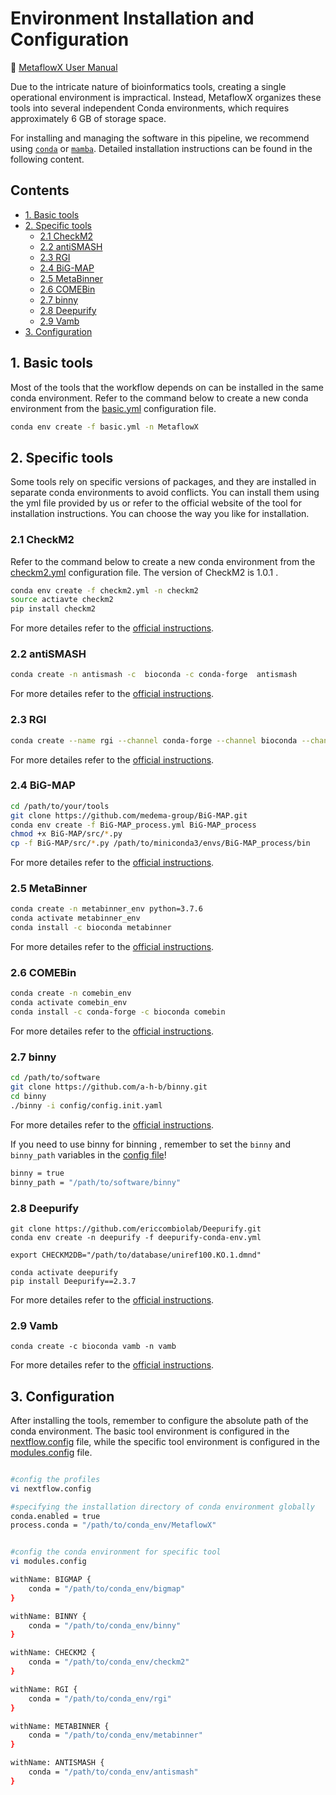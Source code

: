 # Environment Installation and Configuration

🚀 [MetaflowX User Manual](../README.md)

Due to the intricate nature of bioinformatics tools, creating a single operational environment is impractical. Instead, MetaflowX organizes these tools into several independent Conda environments, which requires approximately 6 GB of storage space.

For installing and managing the software in this pipeline, we recommend using [`conda`](https://conda.io/miniconda.html) or [`mamba`](https://github.com/mamba-org/mamba). Detailed installation instructions can be found in the following content.


## Contents
- [1. Basic tools](#1-basic-tools)
- [2. Specific tools](#2-specific-tools)
    - [2.1 CheckM2](#21-checkm2)
    - [2.2 antiSMASH](#22-antismash)
    - [2.3 RGI](#23-rgi)
    - [2.4 BiG-MAP](#24-big-map)
    - [2.5 MetaBinner](#25-metabinner)
    - [2.6 COMEBin](#26-comebin)
    - [2.7 binny](#27-binny)
    - [2.8 Deepurify](#28-deepurify)
    - [2.9 Vamb](#29-vamb)
- [3. Configuration](#3-configuration)

## 1. Basic tools

Most of the tools that the workflow depends on can be installed in the same conda environment. Refer to the command below to create a new conda environment from the [basic.yml](environment/basic.yml) configuration file.

``` bash
conda env create -f basic.yml -n MetaflowX
```

## 2. Specific tools

Some tools rely on specific versions of packages, and they are installed in separate conda environments to avoid conflicts. You can install them using the yml file provided by us or refer to the official website of the tool for installation instructions. You can choose the way you like for installation.

### 2.1 CheckM2

Refer to the command below to create a new conda environment from the [checkm2.yml](environment/checkm2.yml) configuration file. The version of CheckM2 is 1.0.1 .

``` bash
conda env create -f checkm2.yml -n checkm2
source actiavte checkm2
pip install checkm2
```

For more detailes refer to the [official instructions](https://github.com/chklovski/CheckM2#installation).


### 2.2 antiSMASH

``` bash
conda create -n antismash -c  bioconda -c conda-forge  antismash
```

For more detailes refer to the [official instructions](https://docs.antismash.secondarymetabolites.org/install/).


### 2.3 RGI

``` bash
conda create --name rgi --channel conda-forge --channel bioconda --channel defaults rgi
```

For more detailes refer to the [official instructions](https://github.com/arpcard/rgi#installation).


### 2.4 BiG-MAP
 
``` bash
cd /path/to/your/tools
git clone https://github.com/medema-group/BiG-MAP.git
conda env create -f BiG-MAP_process.yml BiG-MAP_process
chmod +x BiG-MAP/src/*.py
cp -f BiG-MAP/src/*.py /path/to/miniconda3/envs/BiG-MAP_process/bin
```

For more detailes refer to the [official instructions](https://github.com/medema-group/BiG-MAP#installation).


### 2.5 MetaBinner

```bash
conda create -n metabinner_env python=3.7.6
conda activate metabinner_env
conda install -c bioconda metabinner
```

For more detailes refer to the [official instructions](https://github.com/ziyewang/MetaBinner).


### 2.6 COMEBin

``` bash
conda create -n comebin_env
conda activate comebin_env
conda install -c conda-forge -c bioconda comebin
```

For more detailes refer to the [official instructions](https://github.com/ziyewang/COMEBin).


### 2.7 binny

``` bash
cd /path/to/software
git clone https://github.com/a-h-b/binny.git
cd binny
./binny -i config/config.init.yaml 
```

For more detailes refer to the [official instructions](https://github.com/a-h-b/binny).


If you need to use binny for binning , remember to set the `binny` and `binny_path` variables in the [config file](../nextflow.config)!

```bash
binny = true
binny_path = "/path/to/software/binny"
```


### 2.8 Deepurify
```
git clone https://github.com/ericcombiolab/Deepurify.git
conda env create -n deepurify -f deepurify-conda-env.yml

export CHECKM2DB="/path/to/database/uniref100.KO.1.dmnd"

conda activate deepurify
pip install Deepurify==2.3.7
```
For more detailes refer to the [official instructions](https://github.com/zoubohao/Deepurify).


### 2.9 Vamb
```
conda create -c bioconda vamb -n vamb
```

For more detailes refer to the [official instructions](https://vamb.readthedocs.io/en/latest/index.html).


## 3. Configuration

After installing the tools, remember to configure the absolute path of the conda environment. The basic tool environment is configured in the  [nextflow.config](../nextflow.config) file, while the specific tool environment is configured in the [modules.config](../conf/modules.config) file.

``` bash

#config the profiles
vi nextflow.config

#specifying the installation directory of conda environment globally
conda.enabled = true
process.conda = "/path/to/conda_env/MetaflowX"


#config the conda environment for specific tool
vi modules.config

withName: BIGMAP {
    conda = "/path/to/conda_env/bigmap"
}

withName: BINNY {
    conda = "/path/to/conda_env/binny"
}

withName: CHECKM2 {
    conda = "/path/to/conda_env/checkm2"
}

withName: RGI {
    conda = "/path/to/conda_env/rgi"
}

withName: METABINNER {
    conda = "/path/to/conda_env/metabinner"
}

withName: ANTISMASH {
    conda = "/path/to/conda_env/antismash"
}

```

